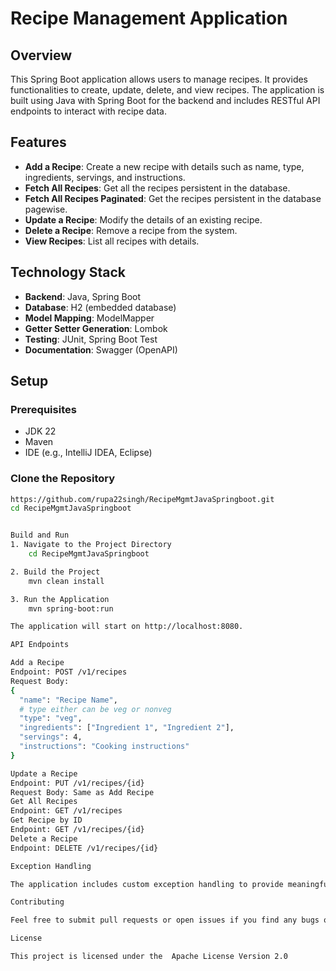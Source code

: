 # Recipe Management Application

## Overview

This Spring Boot application allows users to manage recipes. It provides functionalities to create, update, delete, and view recipes. The application is built using Java with Spring Boot for the backend and includes RESTful API endpoints to interact with recipe data.

## Features

- **Add a Recipe**: Create a new recipe with details such as name, type, ingredients, servings, and instructions.
- **Fetch All Recipes**: Get all the recipes persistent in the database.
- **Fetch All Recipes Paginated**: Get the recipes persistent in the database pagewise.
- **Update a Recipe**: Modify the details of an existing recipe.
- **Delete a Recipe**: Remove a recipe from the system.
- **View Recipes**: List all recipes with details.

## Technology Stack

- **Backend**: Java, Spring Boot
- **Database**: H2 (embedded database)
- **Model Mapping**: ModelMapper
- **Getter Setter Generation**: Lombok
- **Testing**: JUnit, Spring Boot Test
- **Documentation**: Swagger (OpenAPI)

## Setup

### Prerequisites

- JDK 22
- Maven
- IDE (e.g., IntelliJ IDEA, Eclipse)

### Clone the Repository

```bash
https://github.com/rupa22singh/RecipeMgmtJavaSpringboot.git
cd RecipeMgmtJavaSpringboot


Build and Run
1. Navigate to the Project Directory
    cd RecipeMgmtJavaSpringboot

2. Build the Project
    mvn clean install

3. Run the Application
    mvn spring-boot:run

The application will start on http://localhost:8080.

API Endpoints

Add a Recipe
Endpoint: POST /v1/recipes
Request Body:
{
  "name": "Recipe Name",
  # type either can be veg or nonveg
  "type": "veg",
  "ingredients": ["Ingredient 1", "Ingredient 2"],
  "servings": 4,
  "instructions": "Cooking instructions"
}

Update a Recipe
Endpoint: PUT /v1/recipes/{id}
Request Body: Same as Add Recipe
Get All Recipes
Endpoint: GET /v1/recipes
Get Recipe by ID
Endpoint: GET /v1/recipes/{id}
Delete a Recipe
Endpoint: DELETE /v1/recipes/{id}

Exception Handling

The application includes custom exception handling to provide meaningful error messages and HTTP status codes.

Contributing

Feel free to submit pull requests or open issues if you find any bugs or have suggestions for improvement.

License

This project is licensed under the  Apache License Version 2.0
